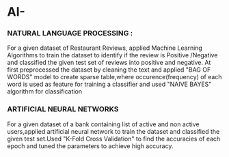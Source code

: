 # AI-
### NATURAL LANGUAGE PROCESSING :
For a given dataset of Restaurant Reviews, applied Machine Learning Algorithms to train the dataset to identify if the review is Positive /Negative and classified the given test set of reviews into positive and negative. At first preprocessed the dataset by cleaning the text and applied "BAG OF WORDS" model to create sparse table,where occurence(frequency) of each word is used as feature for training a classifier and used "NAIVE BAYES" algorithm for classification

### ARTIFICIAL NEURAL NETWORKS
For a given dataset of a bank containing list of active and non active users,applied artificial neural network to train the dataset and classified the given test set.Used "K-Fold Cross Validation" to find the accuracies of each epoch and tuned the parameters to achieve high accuracy. 
